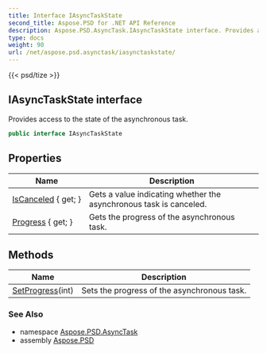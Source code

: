 ```yaml
---
title: Interface IAsyncTaskState
second_title: Aspose.PSD for .NET API Reference
description: Aspose.PSD.AsyncTask.IAsyncTaskState interface. Provides access to the state of the asynchronous task
type: docs
weight: 90
url: /net/aspose.psd.asynctask/iasynctaskstate/
---
```

{{< psd/tize >}}
## IAsyncTaskState interface

Provides access to the state of the asynchronous task.

```csharp
public interface IAsyncTaskState
```

## Properties

| Name | Description |
| --- | --- |
| [IsCanceled](../../aspose.psd.asynctask/iasynctaskstate/iscanceled/) { get; } | Gets a value indicating whether the asynchronous task is canceled. |
| [Progress](../../aspose.psd.asynctask/iasynctaskstate/progress/) { get; } | Gets the progress of the asynchronous task. |

## Methods

| Name | Description |
| --- | --- |
| [SetProgress](../../aspose.psd.asynctask/iasynctaskstate/setprogress/)(int) | Sets the progress of the asynchronous task. |

### See Also

* namespace [Aspose.PSD.AsyncTask](../../aspose.psd.asynctask/)
* assembly [Aspose.PSD](../../)


